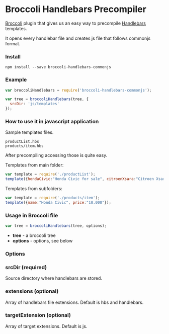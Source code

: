 # Broccoli Handlebars Precompiler

[Broccoli](https://github.com/broccolijs/broccoli) plugin that gives us an easy way to precompile [Handlebars](http://handlebarsjs.com/) templates.

It opens every handlebar file and creates js file that follows commonjs format.

### Install
```
npm install --save broccoli-handlebars-commonjs
```

### Example
```js
var broccoliHandlebars = require('broccoli-handlebars-commonjs');

var tree = broccoliHandlebars(tree, {
  srcDir: 'js/templates'
});

```

### How to use it in javascript application

Sample templates files.

```
productList.hbs
products/item.hbs

```

After precompiling accessing those is quite easy.

Templates from main folder:
```javascript
var template = require('./productList');
template({hondaCivic:"Honda Civic for sale", citroenXsara:"Citroen Xsara for sale"});
```

Templates from subfolders:
```javascript
var template = require('./products/item');
template({name:"Honda Civic", price:"10.000"});
```

### Usage in Broccoli file

```js
var tree = broccoliHandlebars(tree, options);
```
- **tree** - a broccoli tree
- **options** - options, see below

### Options

### srcDir (required)

Source directory where handlebars are stored.

### extensions (optional)

Array of handlebars file extensions. Default is hbs and handlebars.

### targetExtension (optional)

Array of target extensions. Default is js.
